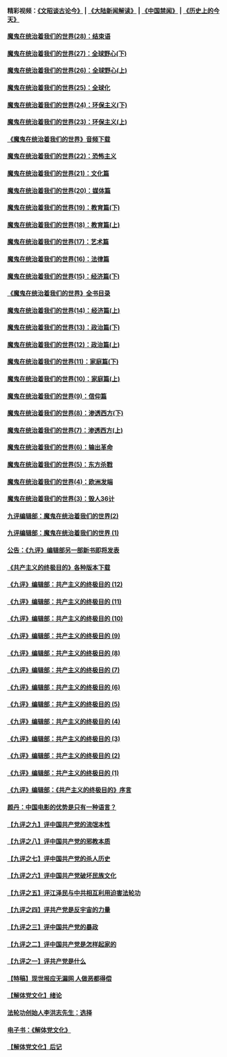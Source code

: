 #### 精彩视频：[《文昭谈古论今》](https://github.com/gfw-breaker/wenzhao/blob/master/README.md?t=01181230) | [《大陆新闻解读》](https://github.com/gfw-breaker/ntdtv-comedy/blob/master/README.md?t=01181230) | [《中国禁闻》](https://github.com/gfw-breaker/ntdtv-news/blob/master/README.md?t=01181230) | [《历史上的今天》](https://github.com/gfw-breaker/today-in-history/blob/master/README.md?t=01181230) 

#### [魔鬼在统治着我们的世界(28)：结束语](../pages/nsc422/n10936246.md?t=01181230) 

#### [魔鬼在统治着我们的世界(27)：全球野心(下)](../pages/nsc422/n10928319.md?t=01181230) 

#### [魔鬼在统治着我们的世界(26)：全球野心(上)](../pages/nsc422/n10900318.md?t=01181230) 

#### [魔鬼在统治着我们的世界(25)：全球化](../pages/nsc422/n10788205.md?t=01181230) 

#### [魔鬼在统治着我们的世界(24)：环保主义(下)](../pages/nsc422/n10695307.md?t=01181230) 

#### [魔鬼在统治着我们的世界(23)：环保主义(上)](../pages/nsc422/n10688613.md?t=01181230) 

#### [《魔鬼在统治着我们的世界》音频下载](../pages/nsc422/n10635553.md?t=01181230) 

#### [魔鬼在统治着我们的世界(22)：恐怖主义](../pages/nsc422/n10614727.md?t=01181230) 

#### [魔鬼在统治着我们的世界(21)：文化篇](../pages/nsc422/n10597706.md?t=01181230) 

#### [魔鬼在统治着我们的世界(20)：媒体篇](../pages/nsc422/n10586579.md?t=01181230) 

#### [魔鬼在统治着我们的世界(19)：教育篇(下)](../pages/nsc422/n10564808.md?t=01181230) 

#### [魔鬼在统治着我们的世界(18)：教育篇(上)](../pages/nsc422/n10526970.md?t=01181230) 

#### [魔鬼在统治着我们的世界(17)：艺术篇](../pages/nsc422/n10499093.md?t=01181230) 

#### [魔鬼在统治着我们的世界(16)：法律篇](../pages/nsc422/n10485969.md?t=01181230) 

#### [魔鬼在统治着我们的世界(15)：经济篇(下)](../pages/nsc422/n10469975.md?t=01181230) 

#### [《魔鬼在统治着我们的世界》全书目录](../pages/nsc422/n10464261.md?t=01181230) 

#### [魔鬼在统治着我们的世界(14)：经济篇(上)](../pages/nsc422/n10457370.md?t=01181230) 

#### [魔鬼在统治着我们的世界(13)：政治篇(下)](../pages/nsc422/n10448270.md?t=01181230) 

#### [魔鬼在统治着我们的世界(12)：政治篇(上)](../pages/nsc422/n10444576.md?t=01181230) 

#### [魔鬼在统治着我们的世界(11)：家庭篇(下)](../pages/nsc422/n10440961.md?t=01181230) 

#### [魔鬼在统治着我们的世界(10)：家庭篇(上)](../pages/nsc422/n10435448.md?t=01181230) 

#### [魔鬼在统治着我们的世界(9)：信仰篇](../pages/nsc422/n10432159.md?t=01181230) 

#### [魔鬼在统治着我们的世界(8)：渗透西方(下)](../pages/nsc422/n10429603.md?t=01181230) 

#### [魔鬼在统治着我们的世界(7)：渗透西方(上)](../pages/nsc422/n10426013.md?t=01181230) 

#### [魔鬼在统治着我们的世界(6)：输出革命](../pages/nsc422/n10421536.md?t=01181230) 

#### [魔鬼在统治着我们的世界(5)：东方杀戮](../pages/nsc422/n10417707.md?t=01181230) 

#### [魔鬼在统治着我们的世界(4)：欧洲发端](../pages/nsc422/n10414890.md?t=01181230) 

#### [魔鬼在统治着我们的世界(3)：毁人36计](../pages/nsc422/n10411583.md?t=01181230) 

#### [九评编辑部：魔鬼在统治着我们的世界(2)](../pages/nsc422/n10410036.md?t=01181230) 

#### [九评编辑部：魔鬼在统治着我们的世界 (1)](../pages/nsc422/n10406825.md?t=01181230) 

#### [公告：《九评》编辑部另一部新书即将发表](../pages/nsc422/n10405104.md?t=01181230) 

#### [《共产主义的终极目的》各种版本下载](../pages/nsc422/n10022138.md?t=01181230) 

#### [《九评》编辑部：共产主义的终极目的 (12)](../pages/nsc422/n9933272.md?t=01181230) 

#### [《九评》编辑部：共产主义的终极目的 (11)](../pages/nsc422/n9924973.md?t=01181230) 

#### [《九评》编辑部：共产主义的终极目的 (10)](../pages/nsc422/n9920883.md?t=01181230) 

#### [《九评》编辑部：共产主义的终极目的 (9)](../pages/nsc422/n9916363.md?t=01181230) 

#### [《九评》编辑部：共产主义的终极目的 (8)](../pages/nsc422/n9912488.md?t=01181230) 

#### [《九评》编辑部：共产主义的终极目的 (7)](../pages/nsc422/n9901176.md?t=01181230) 

#### [《九评》编辑部：共产主义的终极目的 (6)](../pages/nsc422/n9899359.md?t=01181230) 

#### [《九评》编辑部：共产主义的终极目的 (5)](../pages/nsc422/n9893174.md?t=01181230) 

#### [《九评》编辑部：共产主义的终极目的 (4)](../pages/nsc422/n9891246.md?t=01181230) 

#### [《九评》编辑部：共产主义的终极目的 (3)](../pages/nsc422/n9879879.md?t=01181230) 

#### [《九评》编辑部：共产主义的终极目的 (2)](../pages/nsc422/n9876205.md?t=01181230) 

#### [《九评》编辑部：共产主义的终极目的 (1)](../pages/nsc422/n9865857.md?t=01181230) 

#### [《九评》编辑部：《共产主义的终极目的》序言](../pages/nsc422/n9862666.md?t=01181230) 

#### [颜丹：中国电影的优势是只有一种语言？](../pages/nsc422/n9583062.md?t=01181230) 

#### [【九评之九】评中国共产党的流氓本性](../pages/nsc422/n737542.md?t=01181230) 

#### [【九评之八】评中国共产党的邪教本质](../pages/nsc422/n735942.md?t=01181230) 

#### [【九评之七】评中国共产党的杀人历史](../pages/nsc422/n733806.md?t=01181230) 

#### [【九评之六】评中国共产党破坏民族文化](../pages/nsc422/n731667.md?t=01181230) 

#### [【九评之五】评江泽民与中共相互利用迫害法轮功](../pages/nsc422/n730058.md?t=01181230) 

#### [【九评之四】评共产党是反宇宙的力量](../pages/nsc422/n727814.md?t=01181230) 

#### [【九评之三】评中国共产党的暴政](../pages/nsc422/n725597.md?t=01181230) 

#### [【九评之二】评中国共产党是怎样起家的](../pages/nsc422/n723946.md?t=01181230) 

#### [【九评之一】评共产党是什么](../pages/nsc422/n722529.md?t=01181230) 

#### [【特稿】现世报应无漏网 人做恶都得偿](../pages/nsc422/n4215167.md?t=01181230) 

#### [【解体党文化】绪论](../pages/nsc422/n1449356.md?t=01181230) 

#### [法轮功创始人李洪志先生：选择](../pages/nsc422/n3580738.md?t=01181230) 

#### [电子书：《解体党文化》](../pages/nsc422/n1573484.md?t=01181230) 

#### [【解体党文化】后记](../pages/nsc422/n1531999.md?t=01181230) 

